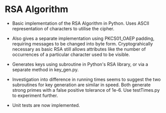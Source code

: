 # RSA Algorithm
- Basic implementation of the RSA Algorithm in Python. Uses ASCII representation of characters to utilise the cipher.

- Also gives a separate implementation using PKCS01_OAEP padding, requiring messages to be changed into byte form.
  Cryptograhically necessary as basic RSA still allows attributes like the number of occurrences of a
  particular character used to be visible.

- Generates keys using subroutine in Python's RSA library, or via a separate method in key_gen.py. 

- Investigation into difference in running times seems to suggest the two subroutines for key generation are similar in speed. Both         generate strong primes with a false positive tolerance of 1e-6. Use testTimes.py to experiment further.

- Unit tests are now implemented. 

